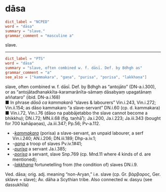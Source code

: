 # dāsa

``` toml
dict_label = "NCPED"
word = "dāsa"
summary = "slave."
grammar_comment = "masculine a"
```

slave.

--------------------

``` toml
dict_label = "PTS"
word = "dāsa"
summary = "slave, often combined w. f. dāsī. Def. by Bdhgh as"
grammar_comment = "a"
see_also = ["kammakara", "gaṇa", "purisa", "porisa", "lakkhaṇa"]
```

slave, often combined w. f. dāsī. Def. by Bdhgh as “antojāto” (DN\-a.i.300), or as “antojātadhanakkīta\-karamarânīta\-sāmaṃ dāsabyaṃ upagatānaṃ aññataro” (ibid. DN\-a.i.168)  
■ In phrase *dāsā ca kammakarā* “slaves & labourers” Vin.i.243, Vin.i.272; Vin.ii.154; as dāso kammakaro “a slave\-servant” DN.i.60 (cp. d. kammakara)  
■ Vin.i.72, Vin.i.76 (dāso na pabbājetabbo the slave cannot become a bhikkhu); DN.i.72; MN.ii.68 (fig. taṇhā˚); Ja.i.200, Ja.i.223; Ja.iii.343 (bought for 700 kahāpaṇas), Ja.iii.347; Pp.56; Pv\-a.112.

* *\-[kammakara](kammakara.md)* (porisa) a slave\-servant, an unpaid labourer, a serf Vin.i.240; AN.i.206; DN.iii.189; Dhp\-a.iv.1;
* *\-[gaṇa](gaṇa.md)* a troop of slaves Pv.iv.1#41;
* *\-[purisa](purisa.md)* a servant Ja.i.385;
* *\-[porisa](porisa.md)* a servant, slave Snp.769 (cp. Mnd.11 where 4 kinds of d. are mentioned);
* *\-[lakkhaṇa](lakkhaṇa.md)* fortunetelling from (the condition of) slaves DN.i.9.

Ved. dāsa; orig. adj. meaning “non\-Aryan,” i.e. slave (cp. Gr. βάρβαρος, Ger. sklave = slave); Av. dāha a Scythian tribe. Also connected w. dasyu (see dassukhīla)

